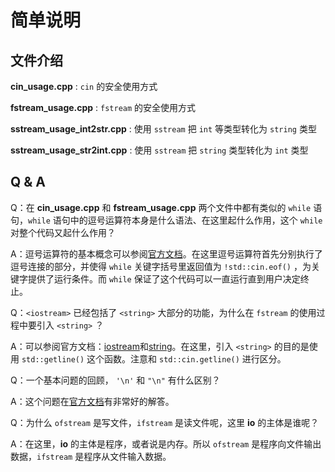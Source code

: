 # 简单说明

## 文件介绍

**cin_usage.cpp** : `cin` 的安全使用方式

**fstream_usage.cpp** : `fstream` 的安全使用方式

**sstream_usage_int2str.cpp** : 使用 `sstream` 把 `int` 等类型转化为 `string` 类型

**sstream_usage_str2int.cpp** : 使用 `sstream` 把 `string` 类型转化为 `int` 类型

## Q & A

Q：在 **cin_usage.cpp** 和 **fstream_usage.cpp** 两个文件中都有类似的 `while` 语句，`while` 语句中的逗号运算符本身是什么语法、在这里起什么作用，这个 `while` 对整个代码又起什么作用？

A：逗号运算符的基本概念可以参阅[官方文档](https://learn.microsoft.com/zh-cn/cpp/cpp/comma-operator)。在这里逗号运算符首先分别执行了逗号连接的部分，并使得 `while` 关键字括号里返回值为 `!std::cin.eof()` ，为关键字提供了运行条件。而 `while` 保证了这个代码可以一直运行直到用户决定终止。

Q：`<iostream>` 已经包括了 `<string>` 大部分的功能，为什么在 `fstream` 的使用过程中要引入 `<string>` ？

A：可以参阅官方文档：[iostream](https://learn.microsoft.com/zh-cn/cpp/standard-library/iostream)和[string](https://learn.microsoft.com/zh-cn/cpp/standard-library/string)。在这里，引入 `<string>` 的目的是使用 `std::getline()` 这个函数。注意和 `std::cin.getline()` 进行区分。

Q：一个基本问题的回顾， `'\n'` 和 `"\n"` 有什么区别？

A：这个问题在[官方文档](https://learn.microsoft.com/zh-cn/cpp/cpp/string-and-character-literals-cpp)有非常好的解答。

Q：为什么 `ofstream` 是写文件，`ifstream` 是读文件呢，这里 **io** 的主体是谁呢？

A：在这里，**io** 的主体是程序，或者说是内存。所以 `ofstream` 是程序向文件输出数据，`ifstream` 是程序从文件输入数据。
